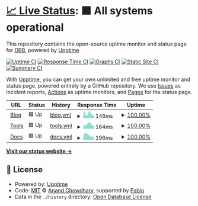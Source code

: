 # [📈 Live Status](https://upptime.dbb.tw): <!--live status--> **🟩 All systems operational**

This repository contains the open-source uptime monitor and status page for [DBB](https://upptime.dbb.tw), powered by [Upptime](https://github.com/upptime/upptime).

[![Uptime CI](https://github.com/crzbread/upptime/workflows/Uptime%20CI/badge.svg)](https://github.com/crzbread/upptime/actions?query=workflow%3A%22Uptime+CI%22)
[![Response Time CI](https://github.com/crzbread/upptime/workflows/Response%20Time%20CI/badge.svg)](https://github.com/crzbread/upptime/actions?query=workflow%3A%22Response+Time+CI%22)
[![Graphs CI](https://github.com/crzbread/upptime/workflows/Graphs%20CI/badge.svg)](https://github.com/crzbread/upptime/actions?query=workflow%3A%22Graphs+CI%22)
[![Static Site CI](https://github.com/crzbread/upptime/workflows/Static%20Site%20CI/badge.svg)](https://github.com/crzbread/upptime/actions?query=workflow%3A%22Static+Site+CI%22)
[![Summary CI](https://github.com/crzbread/upptime/workflows/Summary%20CI/badge.svg)](https://github.com/crzbread/upptime/actions?query=workflow%3A%22Summary+CI%22)

With [Upptime](https://upptime.js.org), you can get your own unlimited and free uptime monitor and status page, powered entirely by a GitHub repository. We use [Issues](https://github.com/crzbread/upptime/issues) as incident reports, [Actions](https://github.com/crzbread/upptime/actions) as uptime monitors, and [Pages](https://upptime.dbb.tw) for the status page.

<!--start: status pages-->
<!-- This summary is generated by Upptime (https://github.com/upptime/upptime) -->
<!-- Do not edit this manually, your changes will be overwritten -->
<!-- prettier-ignore -->
| URL | Status | History | Response Time | Uptime |
| --- | ------ | ------- | ------------- | ------ |
| <img alt="" src="https://icons.duckduckgo.com/ip3/blog.dbb.tw.ico" height="13"> [Blog](https://blog.dbb.tw) | 🟩 Up | [blog.yml](https://github.com/crzbread/upptime/commits/HEAD/history/blog.yml) | <details><summary><img alt="Response time graph" src="./graphs/blog/response-time-week.png" height="20"> 146ms</summary><br><a href="https://upptime.dbb.tw/history/blog"><img alt="Response time 137" src="https://img.shields.io/endpoint?url=https%3A%2F%2Fraw.githubusercontent.com%2Fcrzbread%2Fupptime%2FHEAD%2Fapi%2Fblog%2Fresponse-time.json"></a><br><a href="https://upptime.dbb.tw/history/blog"><img alt="24-hour response time 109" src="https://img.shields.io/endpoint?url=https%3A%2F%2Fraw.githubusercontent.com%2Fcrzbread%2Fupptime%2FHEAD%2Fapi%2Fblog%2Fresponse-time-day.json"></a><br><a href="https://upptime.dbb.tw/history/blog"><img alt="7-day response time 146" src="https://img.shields.io/endpoint?url=https%3A%2F%2Fraw.githubusercontent.com%2Fcrzbread%2Fupptime%2FHEAD%2Fapi%2Fblog%2Fresponse-time-week.json"></a><br><a href="https://upptime.dbb.tw/history/blog"><img alt="30-day response time 137" src="https://img.shields.io/endpoint?url=https%3A%2F%2Fraw.githubusercontent.com%2Fcrzbread%2Fupptime%2FHEAD%2Fapi%2Fblog%2Fresponse-time-month.json"></a><br><a href="https://upptime.dbb.tw/history/blog"><img alt="1-year response time 137" src="https://img.shields.io/endpoint?url=https%3A%2F%2Fraw.githubusercontent.com%2Fcrzbread%2Fupptime%2FHEAD%2Fapi%2Fblog%2Fresponse-time-year.json"></a></details> | <details><summary><a href="https://upptime.dbb.tw/history/blog">100.00%</a></summary><a href="https://upptime.dbb.tw/history/blog"><img alt="All-time uptime 100.00%" src="https://img.shields.io/endpoint?url=https%3A%2F%2Fraw.githubusercontent.com%2Fcrzbread%2Fupptime%2FHEAD%2Fapi%2Fblog%2Fuptime.json"></a><br><a href="https://upptime.dbb.tw/history/blog"><img alt="24-hour uptime 100.00%" src="https://img.shields.io/endpoint?url=https%3A%2F%2Fraw.githubusercontent.com%2Fcrzbread%2Fupptime%2FHEAD%2Fapi%2Fblog%2Fuptime-day.json"></a><br><a href="https://upptime.dbb.tw/history/blog"><img alt="7-day uptime 100.00%" src="https://img.shields.io/endpoint?url=https%3A%2F%2Fraw.githubusercontent.com%2Fcrzbread%2Fupptime%2FHEAD%2Fapi%2Fblog%2Fuptime-week.json"></a><br><a href="https://upptime.dbb.tw/history/blog"><img alt="30-day uptime 100.00%" src="https://img.shields.io/endpoint?url=https%3A%2F%2Fraw.githubusercontent.com%2Fcrzbread%2Fupptime%2FHEAD%2Fapi%2Fblog%2Fuptime-month.json"></a><br><a href="https://upptime.dbb.tw/history/blog"><img alt="1-year uptime 100.00%" src="https://img.shields.io/endpoint?url=https%3A%2F%2Fraw.githubusercontent.com%2Fcrzbread%2Fupptime%2FHEAD%2Fapi%2Fblog%2Fuptime-year.json"></a></details>
| <img alt="" src="https://icons.duckduckgo.com/ip3/tools.dbb.tw.ico" height="13"> [Tools](https://tools.dbb.tw) | 🟩 Up | [tools.yml](https://github.com/crzbread/upptime/commits/HEAD/history/tools.yml) | <details><summary><img alt="Response time graph" src="./graphs/tools/response-time-week.png" height="20"> 164ms</summary><br><a href="https://upptime.dbb.tw/history/tools"><img alt="Response time 161" src="https://img.shields.io/endpoint?url=https%3A%2F%2Fraw.githubusercontent.com%2Fcrzbread%2Fupptime%2FHEAD%2Fapi%2Ftools%2Fresponse-time.json"></a><br><a href="https://upptime.dbb.tw/history/tools"><img alt="24-hour response time 115" src="https://img.shields.io/endpoint?url=https%3A%2F%2Fraw.githubusercontent.com%2Fcrzbread%2Fupptime%2FHEAD%2Fapi%2Ftools%2Fresponse-time-day.json"></a><br><a href="https://upptime.dbb.tw/history/tools"><img alt="7-day response time 164" src="https://img.shields.io/endpoint?url=https%3A%2F%2Fraw.githubusercontent.com%2Fcrzbread%2Fupptime%2FHEAD%2Fapi%2Ftools%2Fresponse-time-week.json"></a><br><a href="https://upptime.dbb.tw/history/tools"><img alt="30-day response time 161" src="https://img.shields.io/endpoint?url=https%3A%2F%2Fraw.githubusercontent.com%2Fcrzbread%2Fupptime%2FHEAD%2Fapi%2Ftools%2Fresponse-time-month.json"></a><br><a href="https://upptime.dbb.tw/history/tools"><img alt="1-year response time 161" src="https://img.shields.io/endpoint?url=https%3A%2F%2Fraw.githubusercontent.com%2Fcrzbread%2Fupptime%2FHEAD%2Fapi%2Ftools%2Fresponse-time-year.json"></a></details> | <details><summary><a href="https://upptime.dbb.tw/history/tools">100.00%</a></summary><a href="https://upptime.dbb.tw/history/tools"><img alt="All-time uptime 99.90%" src="https://img.shields.io/endpoint?url=https%3A%2F%2Fraw.githubusercontent.com%2Fcrzbread%2Fupptime%2FHEAD%2Fapi%2Ftools%2Fuptime.json"></a><br><a href="https://upptime.dbb.tw/history/tools"><img alt="24-hour uptime 100.00%" src="https://img.shields.io/endpoint?url=https%3A%2F%2Fraw.githubusercontent.com%2Fcrzbread%2Fupptime%2FHEAD%2Fapi%2Ftools%2Fuptime-day.json"></a><br><a href="https://upptime.dbb.tw/history/tools"><img alt="7-day uptime 100.00%" src="https://img.shields.io/endpoint?url=https%3A%2F%2Fraw.githubusercontent.com%2Fcrzbread%2Fupptime%2FHEAD%2Fapi%2Ftools%2Fuptime-week.json"></a><br><a href="https://upptime.dbb.tw/history/tools"><img alt="30-day uptime 99.90%" src="https://img.shields.io/endpoint?url=https%3A%2F%2Fraw.githubusercontent.com%2Fcrzbread%2Fupptime%2FHEAD%2Fapi%2Ftools%2Fuptime-month.json"></a><br><a href="https://upptime.dbb.tw/history/tools"><img alt="1-year uptime 99.90%" src="https://img.shields.io/endpoint?url=https%3A%2F%2Fraw.githubusercontent.com%2Fcrzbread%2Fupptime%2FHEAD%2Fapi%2Ftools%2Fuptime-year.json"></a></details>
| <img alt="" src="https://icons.duckduckgo.com/ip3/docs.dbb.tw.ico" height="13"> [Docs](https://docs.dbb.tw) | 🟩 Up | [docs.yml](https://github.com/crzbread/upptime/commits/HEAD/history/docs.yml) | <details><summary><img alt="Response time graph" src="./graphs/docs/response-time-week.png" height="20"> 196ms</summary><br><a href="https://upptime.dbb.tw/history/docs"><img alt="Response time 222" src="https://img.shields.io/endpoint?url=https%3A%2F%2Fraw.githubusercontent.com%2Fcrzbread%2Fupptime%2FHEAD%2Fapi%2Fdocs%2Fresponse-time.json"></a><br><a href="https://upptime.dbb.tw/history/docs"><img alt="24-hour response time 162" src="https://img.shields.io/endpoint?url=https%3A%2F%2Fraw.githubusercontent.com%2Fcrzbread%2Fupptime%2FHEAD%2Fapi%2Fdocs%2Fresponse-time-day.json"></a><br><a href="https://upptime.dbb.tw/history/docs"><img alt="7-day response time 196" src="https://img.shields.io/endpoint?url=https%3A%2F%2Fraw.githubusercontent.com%2Fcrzbread%2Fupptime%2FHEAD%2Fapi%2Fdocs%2Fresponse-time-week.json"></a><br><a href="https://upptime.dbb.tw/history/docs"><img alt="30-day response time 222" src="https://img.shields.io/endpoint?url=https%3A%2F%2Fraw.githubusercontent.com%2Fcrzbread%2Fupptime%2FHEAD%2Fapi%2Fdocs%2Fresponse-time-month.json"></a><br><a href="https://upptime.dbb.tw/history/docs"><img alt="1-year response time 222" src="https://img.shields.io/endpoint?url=https%3A%2F%2Fraw.githubusercontent.com%2Fcrzbread%2Fupptime%2FHEAD%2Fapi%2Fdocs%2Fresponse-time-year.json"></a></details> | <details><summary><a href="https://upptime.dbb.tw/history/docs">100.00%</a></summary><a href="https://upptime.dbb.tw/history/docs"><img alt="All-time uptime 100.00%" src="https://img.shields.io/endpoint?url=https%3A%2F%2Fraw.githubusercontent.com%2Fcrzbread%2Fupptime%2FHEAD%2Fapi%2Fdocs%2Fuptime.json"></a><br><a href="https://upptime.dbb.tw/history/docs"><img alt="24-hour uptime 100.00%" src="https://img.shields.io/endpoint?url=https%3A%2F%2Fraw.githubusercontent.com%2Fcrzbread%2Fupptime%2FHEAD%2Fapi%2Fdocs%2Fuptime-day.json"></a><br><a href="https://upptime.dbb.tw/history/docs"><img alt="7-day uptime 100.00%" src="https://img.shields.io/endpoint?url=https%3A%2F%2Fraw.githubusercontent.com%2Fcrzbread%2Fupptime%2FHEAD%2Fapi%2Fdocs%2Fuptime-week.json"></a><br><a href="https://upptime.dbb.tw/history/docs"><img alt="30-day uptime 100.00%" src="https://img.shields.io/endpoint?url=https%3A%2F%2Fraw.githubusercontent.com%2Fcrzbread%2Fupptime%2FHEAD%2Fapi%2Fdocs%2Fuptime-month.json"></a><br><a href="https://upptime.dbb.tw/history/docs"><img alt="1-year uptime 100.00%" src="https://img.shields.io/endpoint?url=https%3A%2F%2Fraw.githubusercontent.com%2Fcrzbread%2Fupptime%2FHEAD%2Fapi%2Fdocs%2Fuptime-year.json"></a></details>

<!--end: status pages-->

[**Visit our status website →**](https://upptime.dbb.tw)

## 📄 License

- Powered by: [Upptime](https://github.com/upptime/upptime)
- Code: [MIT](./LICENSE) © [Anand Chowdhary](https://anandchowdhary.com), supported by [Pabio](https://pabio.com)
- Data in the `./history` directory: [Open Database License](https://opendatacommons.org/licenses/odbl/1-0/)
